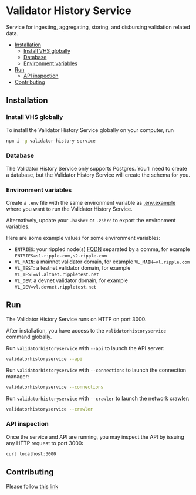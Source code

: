 # Validator History Service <!-- omit in toc -->

Service for ingesting, aggregating, storing, and disbursing validation related data.

- [Installation](#installation)
  - [Install VHS globally](#install-vhs-globally)
  - [Database](#database)
  - [Environment variables](#environment-variables)
- [Run](#run)
  - [API inspection](#api-inspection)
- [Contributing](#contributing)

## Installation

### Install VHS globally

To install the Validator History Service globally on your computer, run

```bash
npm i -g validator-history-service
```

### Database

The Validator History Service only supports Postgres. You'll need to create a database, but the Validator History Service will create the schema for you.

### Environment variables

Create a `.env` file with the same environment variable as [.env.example](.env.example) where you want to run the Validator History Service.

Alternatively, update your `.bashrc` or `.zshrc` to export the environment variables.

Here are some example values for some environment variables:

- `ENTRIES`: your rippled node(s) [FQDN](https://en.wikipedia.org/wiki/Fully_qualified_domain_name) separated by a comma, for example `ENTRIES=s1.ripple.com,s2.ripple.com`
- `VL_MAIN`: a mainnet validator domain, for example `VL_MAIN=vl.ripple.com`
- `VL_TEST`: a testnet validator domain, for example `VL_TEST=vl.altnet.rippletest.net`
- `VL_DEV`: a devnet validator domain, for example `VL_DEV=vl.devnet.rippletest.net`

## Run

The Validator History Service runs on HTTP on port 3000.

After installation, you have access to the `validatorhistoryservice` command globally.

Run `validatorhistoryservice` with `--api` to launch the API server:

```bash
validatorhistoryservice --api
```

Run `validatorhistoryservice` with `--connections` to launch the connection manager:

```bash
validatorhistoryservice --connections
```

Run `validatorhistoryservice` with `--crawler` to launch the network crawler:

```bash
validatorhistoryservice --crawler
```

### API inspection

Once the service and API are running, you may inspect the API by issuing any HTTP request to port 3000:

```bash
curl localhost:3000
```

## Contributing

Please follow [this link](CONTRIBUTING.md)
